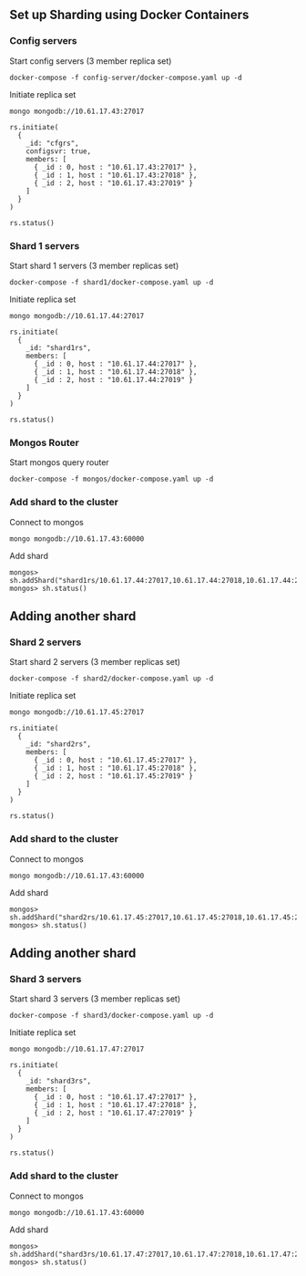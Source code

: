 ## Set up Sharding using Docker Containers

### Config servers
Start config servers (3 member replica set)
```
docker-compose -f config-server/docker-compose.yaml up -d
```
Initiate replica set
```
mongo mongodb://10.61.17.43:27017
```
```
rs.initiate(
  {
    _id: "cfgrs",
    configsvr: true,
    members: [
      { _id : 0, host : "10.61.17.43:27017" },
      { _id : 1, host : "10.61.17.43:27018" },
      { _id : 2, host : "10.61.17.43:27019" }
    ]
  }
)

rs.status()
```

### Shard 1 servers
Start shard 1 servers (3 member replicas set)
```
docker-compose -f shard1/docker-compose.yaml up -d
```
Initiate replica set
```
mongo mongodb://10.61.17.44:27017
```
```
rs.initiate(
  {
    _id: "shard1rs",
    members: [
      { _id : 0, host : "10.61.17.44:27017" },
      { _id : 1, host : "10.61.17.44:27018" },
      { _id : 2, host : "10.61.17.44:27019" }
    ]
  }
)

rs.status()
```

### Mongos Router
Start mongos query router
```
docker-compose -f mongos/docker-compose.yaml up -d
```

### Add shard to the cluster
Connect to mongos
```
mongo mongodb://10.61.17.43:60000
```
Add shard
```
mongos> sh.addShard("shard1rs/10.61.17.44:27017,10.61.17.44:27018,10.61.17.44:27019")
mongos> sh.status()
```
## Adding another shard
### Shard 2 servers
Start shard 2 servers (3 member replicas set)
```
docker-compose -f shard2/docker-compose.yaml up -d
```
Initiate replica set
```
mongo mongodb://10.61.17.45:27017
```
```
rs.initiate(
  {
    _id: "shard2rs",
    members: [
      { _id : 0, host : "10.61.17.45:27017" },
      { _id : 1, host : "10.61.17.45:27018" },
      { _id : 2, host : "10.61.17.45:27019" }
    ]
  }
)

rs.status()
```
### Add shard to the cluster
Connect to mongos
```
mongo mongodb://10.61.17.43:60000
```
Add shard
```
mongos> sh.addShard("shard2rs/10.61.17.45:27017,10.61.17.45:27018,10.61.17.45:27019")
mongos> sh.status()
```

## Adding another shard
### Shard 3 servers
Start shard 3 servers (3 member replicas set)
```
docker-compose -f shard3/docker-compose.yaml up -d
```
Initiate replica set
```
mongo mongodb://10.61.17.47:27017
```
```
rs.initiate(
  {
    _id: "shard3rs",
    members: [
      { _id : 0, host : "10.61.17.47:27017" },
      { _id : 1, host : "10.61.17.47:27018" },
      { _id : 2, host : "10.61.17.47:27019" }
    ]
  }
)

rs.status()
```
### Add shard to the cluster
Connect to mongos
```
mongo mongodb://10.61.17.43:60000
```
Add shard
```
mongos> sh.addShard("shard3rs/10.61.17.47:27017,10.61.17.47:27018,10.61.17.47:27019")
mongos> sh.status()
```
